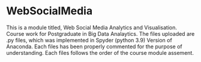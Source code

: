 # WebSocialMedia
This is a module titled, Web Social Media Analytics and Visualisation. Course work for Postgraduate in Big Data Analaytics. 
The files uploaded are .py files, which was implemented in Spyder (python 3.9) Version of Anaconda. 
Each files has been properly commented for the purpose of understanding. 
Each files follows the order of the course module assement. 
